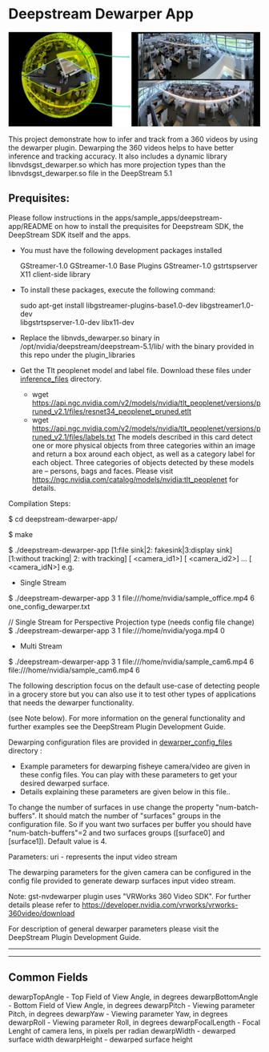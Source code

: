 # Deepstream Dewarper App

![](images/fisheye_panini.JPG)

This project demonstrate how to infer and track from a 360 videos by using the dewarper plugin. 
Dewarping the 360 videos helps to have better inference and tracking accuracy. 
It also includes a dynamic library libnvdsgst_dewarper.so which has more projection types than the libnvdsgst_dewarper.so file in the DeepStream 5.1 

## Prequisites:

Please follow instructions in the apps/sample_apps/deepstream-app/README on how
to install the prequisites for Deepstream SDK, the DeepStream SDK itself and the
apps.

- You must have the following development packages installed

   GStreamer-1.0
   GStreamer-1.0 Base Plugins
   GStreamer-1.0 gstrtspserver
   X11 client-side library

- To install these packages, execute the following command:

   sudo apt-get install libgstreamer-plugins-base1.0-dev libgstreamer1.0-dev \
   libgstrtspserver-1.0-dev libx11-dev

- Replace the libnvds_dewarper.so binary in /opt/nvidia/deepstream/deepstream-5.1/lib/ 
with the binary provided in this repo under the plugin_libraries
- Get the Tlt peoplenet model and label file. Download these files under [inference_files](inference_files/) directory. 
   - wget https://api.ngc.nvidia.com/v2/models/nvidia/tlt_peoplenet/versions/pruned_v2.1/files/resnet34_peoplenet_pruned.etlt
   - wget https://api.ngc.nvidia.com/v2/models/nvidia/tlt_peoplenet/versions/pruned_v2.1/files/labels.txt
   The models described in this card detect one or more physical objects from three categories within an image and return a box around each object, as well as a category label   for each object. Three categories of objects detected by these models are – persons, bags and faces.
   Please visit https://ngc.nvidia.com/catalog/models/nvidia:tlt_peoplenet for details. 


Compilation Steps:

  $ cd deepstream-dewarper-app/
  
  $ make
  
  $ ./deepstream-dewarper-app [1:file sink|2: fakesink|3:display sink] [1:without tracking| 2: with tracking] [<uri1> <camera_id1>] [<uri2> <camera_id2>] ... [<uriN> <camera_idN>]
e.g.
 
  - Single Stream
  
  $ ./deepstream-dewarper-app 3 1 file:///home/nvidia/sample_office.mp4 6 one_config_dewarper.txt

  // Single Stream for Perspective Projection type (needs config file change)
  $ ./deepstream-dewarper-app 3 1 file:///home/nvidia/yoga.mp4 0

  - Multi Stream
  
  $ ./deepstream-dewarper-app 3 1 file:///home/nvidia/sample_cam6.mp4 6 file:///home/nvidia/sample_cam6.mp4 6


The following description focus on the default use-case of detecting people in a grocery store but you can also use it to test other
types of applications that needs the dewarper functionality. 


(see Note below).
For more information on the general functionality and further examples see the
DeepStream Plugin Development Guide.


Dewarping configuration files are provided in [dewarper_config_files](dewarper_config_files/) directory :
   - Example parameters for dewarping fisheye camera/video are given in these config files. You can play with these parameters to get your desired dewarped surface.
   - Details explaining these parameters are given below in this file.. 
   
To change the number of surfaces in use change the property "num-batch-buffers".
It should match the number of "surfaces" groups in the configuration file. So if
you want two surfaces per buffer you should have "num-batch-buffers"=2 and two
surfaces groups ([surface0] and [surface1]). Default value is 4.


Parameters:
uri - represents the input video stream


The dewarping parameters for the given camera can be configured in the config file provided 
to generate dewarp surfaces
input video stream.


Note:
gst-nvdewarper plugin uses "VRWorks 360 Video SDK".
For further details please refer to https://developer.nvidia.com/vrworks/vrworks-360video/download

For description of general dewarper parameters please visit the DeepStream
Plugin Development Guide.

-------------------------------

--------------
Common Fields
--------------

dewarpTopAngle - Top Field of View Angle, in degrees
dewarpBottomAngle - Bottom Field of View Angle, in degrees
dewarpPitch	- Viewing parameter Pitch, in degrees
dewarpYaw	- Viewing parameter Yaw, in degrees
dewarpRoll - Viewing parameter Roll, in degrees
dewarpFocalLength	- Focal Lenght of camera lens, in pixels per radian
dewarpWidth	- dewarped surface width
dewarpHeight - dewarped surface height

 
